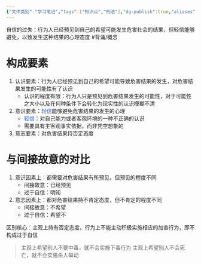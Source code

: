 ```yaml
---
{"文件类别":"学习笔记","tags":["知识点","刑法"],"dg-publish":true,"aliases":["过于自信的过失"],"permalink":"/学习笔记studyup/刑总/过于自信/","dgPassFrontmatter":true,"created":"2024-11-02T17:54:34.819+08:00","updated":"2024-11-02T19:06:59.430+08:00"}
---
```


自信的过失：行为人已经预见到自己的希望可能发生危害社会的结果，但轻信能够避免，以致发生这种结果的心理态度 #背诵/概念 
# 构成要素
1. 认识要素：行为人已经预见到自己的希望可能导致危害结果的发生，对危害结果发生的可能性有了认识
	- 认识的程度有限：行为人只是预见到危害结果发生的可能性，对于可能性之大小以及在何种条件下会转化为现实性的认识模糊不清
2. 意识要素：<font color="#245bdb">轻信</font>能够避免危害结果的发生的心理
	- <font color="#245bdb">轻信</font>：对自己能力或者客观环境的一种不正确的认识
	- 需要具有主客观事实依据，而非凭空想象的
3. 意志要素：对危害结果持否定态度
# 与间接故意的对比
1. 意识因素上：都需要对危害结果有所预见，但预见的程度不同
	- 间接故意：已经预见
	- 过于自信：明知
2. 意志因素上：都对危害结果持不肯定态度，但不肯定的程度不同
	- 间接故意：不希望
	- 过于自信：希望不

区别核心：主观上持有否定态度，行为上不能主动积极实施相应的加害行为，即不构成过于自信
>主观上希望别人不要中毒，就不会实施下毒行为
>主观上希望别人不会死亡，就不会实施杀人举动